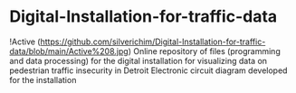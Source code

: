 # Digital-Installation-for-traffic-data
!Active (https://github.com/silverichim/Digital-Installation-for-traffic-data/blob/main/Active%208.jpg)
Online repository of files (programming and data processing) for the digital installation for visualizing data on pedestrian traffic insecurity in Detroit
Electronic circuit diagram developed for the installation
